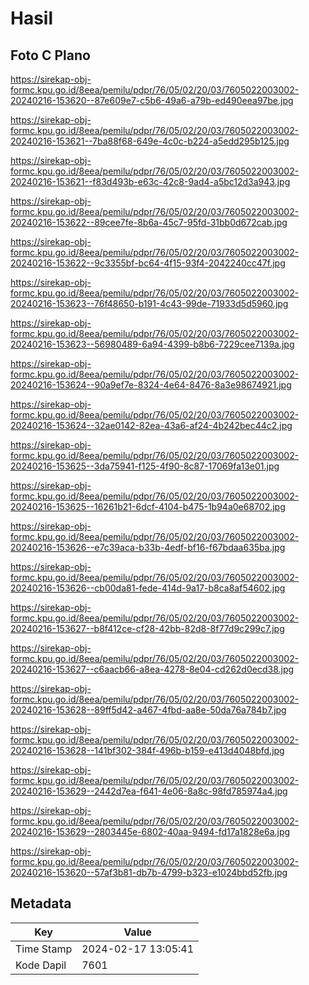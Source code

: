 # Hasil

## Foto C Plano

https://sirekap-obj-formc.kpu.go.id/8eea/pemilu/pdpr/76/05/02/20/03/7605022003002-20240216-153620--87e609e7-c5b6-49a6-a79b-ed490eea97be.jpg

https://sirekap-obj-formc.kpu.go.id/8eea/pemilu/pdpr/76/05/02/20/03/7605022003002-20240216-153621--7ba88f68-649e-4c0c-b224-a5edd295b125.jpg

https://sirekap-obj-formc.kpu.go.id/8eea/pemilu/pdpr/76/05/02/20/03/7605022003002-20240216-153621--f83d493b-e63c-42c8-9ad4-a5bc12d3a943.jpg

https://sirekap-obj-formc.kpu.go.id/8eea/pemilu/pdpr/76/05/02/20/03/7605022003002-20240216-153622--89cee7fe-8b6a-45c7-95fd-31bb0d672cab.jpg

https://sirekap-obj-formc.kpu.go.id/8eea/pemilu/pdpr/76/05/02/20/03/7605022003002-20240216-153622--9c3355bf-bc64-4f15-93f4-2042240cc47f.jpg

https://sirekap-obj-formc.kpu.go.id/8eea/pemilu/pdpr/76/05/02/20/03/7605022003002-20240216-153623--76f48650-b191-4c43-99de-71933d5d5960.jpg

https://sirekap-obj-formc.kpu.go.id/8eea/pemilu/pdpr/76/05/02/20/03/7605022003002-20240216-153623--56980489-6a94-4399-b8b6-7229cee7139a.jpg

https://sirekap-obj-formc.kpu.go.id/8eea/pemilu/pdpr/76/05/02/20/03/7605022003002-20240216-153624--90a9ef7e-8324-4e64-8476-8a3e98674921.jpg

https://sirekap-obj-formc.kpu.go.id/8eea/pemilu/pdpr/76/05/02/20/03/7605022003002-20240216-153624--32ae0142-82ea-43a6-af24-4b242bec44c2.jpg

https://sirekap-obj-formc.kpu.go.id/8eea/pemilu/pdpr/76/05/02/20/03/7605022003002-20240216-153625--3da75941-f125-4f90-8c87-17069fa13e01.jpg

https://sirekap-obj-formc.kpu.go.id/8eea/pemilu/pdpr/76/05/02/20/03/7605022003002-20240216-153625--16261b21-6dcf-4104-b475-1b94a0e68702.jpg

https://sirekap-obj-formc.kpu.go.id/8eea/pemilu/pdpr/76/05/02/20/03/7605022003002-20240216-153626--e7c39aca-b33b-4edf-bf16-f67bdaa635ba.jpg

https://sirekap-obj-formc.kpu.go.id/8eea/pemilu/pdpr/76/05/02/20/03/7605022003002-20240216-153626--cb00da81-fede-414d-9a17-b8ca8af54602.jpg

https://sirekap-obj-formc.kpu.go.id/8eea/pemilu/pdpr/76/05/02/20/03/7605022003002-20240216-153627--b8f412ce-cf28-42bb-82d8-8f77d9c299c7.jpg

https://sirekap-obj-formc.kpu.go.id/8eea/pemilu/pdpr/76/05/02/20/03/7605022003002-20240216-153627--c6aacb66-a8ea-4278-8e04-cd262d0ecd38.jpg

https://sirekap-obj-formc.kpu.go.id/8eea/pemilu/pdpr/76/05/02/20/03/7605022003002-20240216-153628--89ff5d42-a467-4fbd-aa8e-50da76a784b7.jpg

https://sirekap-obj-formc.kpu.go.id/8eea/pemilu/pdpr/76/05/02/20/03/7605022003002-20240216-153628--141bf302-384f-496b-b159-e413d4048bfd.jpg

https://sirekap-obj-formc.kpu.go.id/8eea/pemilu/pdpr/76/05/02/20/03/7605022003002-20240216-153629--2442d7ea-f641-4e06-8a8c-98fd785974a4.jpg

https://sirekap-obj-formc.kpu.go.id/8eea/pemilu/pdpr/76/05/02/20/03/7605022003002-20240216-153629--2803445e-6802-40aa-9494-fd17a1828e6a.jpg

https://sirekap-obj-formc.kpu.go.id/8eea/pemilu/pdpr/76/05/02/20/03/7605022003002-20240216-153620--57af3b81-db7b-4799-b323-e1024bbd52fb.jpg


## Metadata

| Key        | Value               |
| ---------- | ------------------- |
| Time Stamp | 2024-02-17 13:05:41 |
| Kode Dapil | 7601                |



